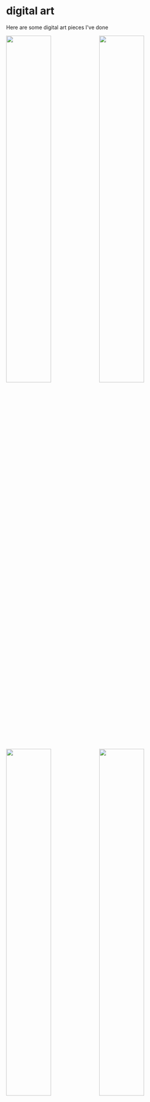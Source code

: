 # digital art

Here are some digital art pieces I've done

<p float="left">
	<img src="https://i.postimg.cc/SRnmNF32/B267740-B-B4-DA-47-EF-BF9-A-EED918309-F42.png" width="49%" />
	<img src="https://i.postimg.cc/bvCJ9m0c/AE5-C4-B39-C938-4-DA1-8-BCE-0-C36-B030313-B.png" width="49%" />
</p>
<p float="left">
	<img src="https://i.postimg.cc/PrgB2rsj/Untitled.png" width="49%" />
	<img src="https://i.postimg.cc/qMhPs6Fw/Untitled-2.png" width="49%" />
</p>
